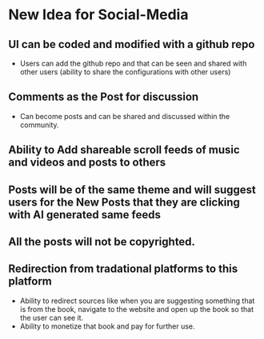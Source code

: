 # New Idea for Social-Media

## UI can be coded and modified with a github repo
- Users can add the github repo and that can be seen and shared with other users (ability to share the configurations with other users)

## Comments as the Post for discussion
- Can become posts and can be shared and discussed within the community.

## Ability to Add shareable scroll feeds of music and videos and posts to others

## Posts will be of the same theme and will suggest users for the New Posts that they are clicking with AI generated same feeds

## All the posts will not be copyrighted.

## Redirection from tradational platforms to this platform 
  - Ability to redirect sources like when you are suggesting something that is from the book, navigate to the website and open up the book so that the user can see it.
  - Ability to monetize that book and pay for further use.
